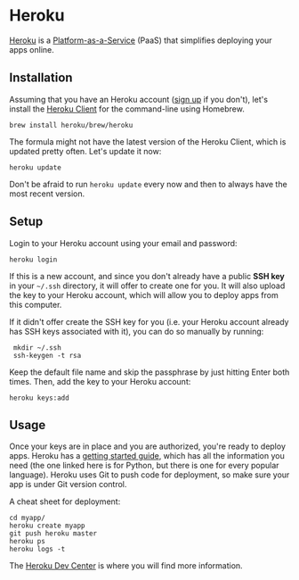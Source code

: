 # Heroku

[Heroku](http://www.heroku.com/) is a [Platform-as-a-Service](http://en.wikipedia.org/wiki/Platform_as_a_service) (PaaS) that simplifies deploying your apps online.

## Installation

Assuming that you have an Heroku account ([sign up](https://signup.heroku.com) if you don't), let's install the [Heroku Client](https://devcenter.heroku.com/articles/using-the-cli) for the command-line using Homebrew.

    brew install heroku/brew/heroku

The formula might not have the latest version of the Heroku Client, which is updated pretty often. Let's update it now:

    heroku update

Don't be afraid to run `heroku update` every now and then to always have the most recent version.

## Setup

Login to your Heroku account using your email and password:

    heroku login

If this is a new account, and since you don't already have a public **SSH key** in your `~/.ssh` directory, it will offer to create one for you. It will also upload the key to your Heroku account, which will allow you to deploy apps from this computer.

If it didn't offer create the SSH key for you (i.e. your Heroku account already has SSH keys associated with it), you can do so manually by running:

     mkdir ~/.ssh
     ssh-keygen -t rsa

Keep the default file name and skip the passphrase by just hitting Enter both times. Then, add the key to your Heroku account:

    heroku keys:add

## Usage

Once your keys are in place and you are authorized, you're ready to deploy apps. Heroku has a [getting started guide](https://devcenter.heroku.com/articles/python), which has all the information you need (the one linked here is for Python, but there is one for every popular language). Heroku uses Git to push code for deployment, so make sure your app is under Git version control.

A cheat sheet for deployment:

    cd myapp/
    heroku create myapp
    git push heroku master
    heroku ps
    heroku logs -t

The [Heroku Dev Center](https://devcenter.heroku.com/) is where you will find more information.
